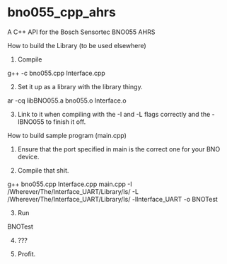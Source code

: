 # bno055_cpp_ahrs
A C++ API for the Bosch Sensortec BNO055 AHRS

How to build the Library (to be used elsewhere)

1) Compile

g++ -c bno055.cpp Interface.cpp

2) Set it up as a library with the library thingy.

ar -cq libBNO055.a bno055.o Interface.o

3) Link to it when compiling with the -I and -L flags correctly and the -lBNO055 to finish it off.

How to build sample program (main.cpp)

1) Ensure that the port specified in main is the correct one for your BNO device.

2) Compile that shit.

g++ bno055.cpp Interface.cpp main.cpp -I /Wherever/The/Interface_UART/Library/Is/ -L /Wherever/The/Interface_UART/Library/Is/ -lInterface_UART -o BNOTest

3) Run

BNOTest

4) ???

5) Profit.
